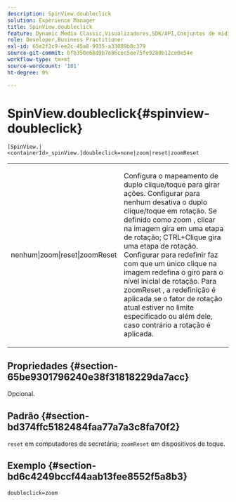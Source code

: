 ```yaml
---
description: SpinView.doubleclick
solution: Experience Manager
title: SpinView.doubleclick
feature: Dynamic Media Classic,Visualizadores,SDK/API,Conjuntos de mídia mista
role: Developer,Business Practitioner
exl-id: 65e2f2c9-ee2c-45a8-9935-a33089b8c379
source-git-commit: bfb350e68d9b7e86cec5ee75fe9280b12ce0e54e
workflow-type: tm+mt
source-wordcount: '101'
ht-degree: 0%

---
```


# SpinView.doubleclick{#spinview-doubleclick}

`[SpinView.|<containerId>_spinView.]doubleclick=none|zoom|reset|zoomReset`

<table id="table_2D828A5750644B9CB95A2989C36F15F1"> 
 <tbody> 
  <tr> 
   <td colname="col1"> <p> <span class="codeph"> nenhum|zoom|reset|zoomReset  </span> </p> </td> 
   <td colname="col2"> <p> Configura o mapeamento de duplo clique/toque para girar ações. Configurar para <span class="codeph"> nenhum </span> desativa o duplo clique/toque em rotação. Se definido como <span class="codeph"> zoom </span>, clicar na imagem gira em uma etapa de rotação; CTRL+Clique gira uma etapa de rotação. Configurar para <span class="codeph"> redefinir </span> faz com que um único clique na imagem redefina o giro para o nível inicial de rotação. Para <span class="codeph"> zoomReset </span>, a redefinição é aplicada se o fator de rotação atual estiver no limite especificado ou além dele, caso contrário a rotação é aplicada. </p> </td> 
  </tr> 
 </tbody> 
</table>

## Propriedades {#section-65be9301796240e38f31818229da7acc}

Opcional.

## Padrão {#section-bd374ffc5182484faa77a7a3c8fa70f2}

`reset` em computadores de secretária;  `zoomReset` em dispositivos de toque.

## Exemplo {#section-bd6c4249bccf44aab13fee8552f5a8b3}

`doubleclick=zoom`
